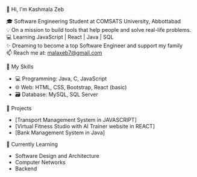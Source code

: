  👋 Hi, I'm Kashmala Zeb

🎓 Software Engineering Student at COMSATS University, Abbottabad  
💡 On a mission to build tools that help people and solve real-life problems.
💻 Learning JavaScript | React | Java | SQL   
✨ Dreaming to become a top Software Engineer and support my family  
📫 Reach me at: malaxeb7@gmail.com 



 🧰 My Skills
- 💻 Programming: Java, C, JavaScript
- 🌐 Web: HTML, CSS, Bootstrap, React (basic)
- 🗃️ Database: MySQL, SQL Server



 📂 Projects
- [Transport Management System in JAVASCRIPT]
- [Virtual Fitness Studio with AI Trainer website in REACT]
- [Bank Management System in Java]



🧠 Currently Learning
- Software Design and Architecture
- Computer Networks
- Backend

